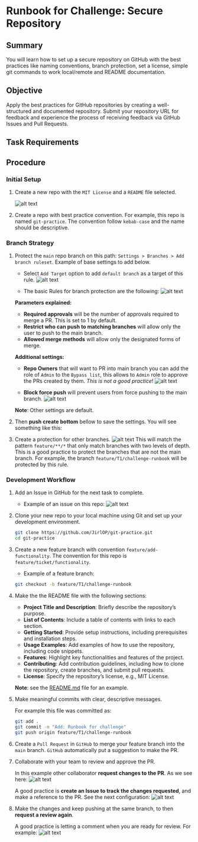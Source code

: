 
# Runbook for Challenge: Secure Repository

## Summary

You will learn how to set up a secure repository on GitHub with the best practices like naming conventions, branch protection, set a license, simple git commands to work local/remote and README documentation.

## Objective

Apply the best practices for GitHub repositories by creating a well-structured and documented repository. Submit your repository URL for feedback and experience the process of receiving feedback via GitHub Issues and Pull Requests.

## Task Requirements

## Procedure

### Initial Setup

1. Create a new repo with the `MIT License` and a `README` file selected.

    ![alt text](content/mit.png)

2. Create a repo with best practice convention. For example, this repo is named `git-practice`. The convention follow `kebab-case` and the name should be descriptive.

### Branch Strategy

1. Protect the `main` repo branch on this path: `Settings > Branches > Add branch ruleset`. Example of base settings to add below.

    - Select `Add Target` option to add `default branch` as a target of this rule.
    ![alt text](content/branch-target.png)

    - The basic Rules for branch protection are the following:
    ![alt text](content/pr-to-merge.png)

    **Parameters explained:**
    - **Required approvals** will be the number of approvals required to merge a PR. This is set to 1 by default.
    - **Restrict who can push to matching branches** will allow only the user to push to the main branch.
    - **Allowed merge methods** will allow only the designated forms of merge.

    **Additional settings:**
    - **Repo Owners** that will want to PR into main branch you can add the role of `Admin` to the `Bypass list`, this allows to `Admin` role to approve the PRs created by them. *This is not a good practice*!
    ![alt text](content/bypasslist.png)

    - **Block force push** will prevent users from force pushing to the main branch.
    ![alt text](content/block-force-push.png)

    **Note**: Other settings are default.

2. Then **push create bottom** bellow to save the settings. You will see something like this:

3. Create a protection for other branches.
    ![alt text](content/other-branch-target.png)
    This will match the pattern `feature/**/*` that only match branches with two levels of depth. This is a good practice to protect the branches that are not the main branch.
    For example, the branch `feature/T1/challenge-runbook` will be protected by this rule.

### Development Workflow

1. Add an Issue in GitHub for the next task to complete.

   - Example of an issue on this repo:
    ![alt text](content/issue-ex.png)

2. Clone your new repo to your local machine using Git and set up your development environment.

    ```bash
    git clone https://github.com/JirlOP/git-practice.git
    cd git-practice
    ```

3. Create a new feature branch with convention `feature/add-functionality`. The convention for this repo is `feature/ticket/functionality`.

   - Example of a feature branch:

    ```bash
    git checkout -b feature/T1/challenge-runbook
    ```

4. Make the the README file with the following sections:

   - **Project Title and Description**: Briefly describe the repository’s purpose.
   - **List of Contents**: Include a table of contents with links to each section.
   - **Getting Started**: Provide setup instructions, including prerequisites and installation steps.
   - **Usage Examples**: Add examples of how to use the repository, including code snippets.
   - **Features**: Highlight key functionalities and features of the project.
   - **Contributing**: Add contribution guidelines, including how to clone the repository, create branches, and submit pull requests.
   - **License**: Specify the repository’s license, e.g., MIT License.

   **Note**: see the [README.md](../README.md) file for an example.

5. Make meaningful commits with clear, descriptive messages.

    For example this file was committed as:

    ```bash
    git add .
    git commit -m "Add: Runbook for challenge"
    git push origin feature/T1/challenge-runbook
    ```

6. Create a `Pull Request` in `GitHub` to merge your feature branch into the `main` branch. `GitHub` automatically put a suggestion to make the PR.

7. Collaborate with your team to review and approve the PR. 

    In this example other collaborator **request changes to the PR**. As we see here:
    ![alt text](content/feedback-pr.png)

    A good practice is **create an Issue to track the changes requested**, and make a reference to the PR. See the next configuration:
    ![alt text](content/new-issue-from-feedback.png)

8. Make the changes and keep pushing at the same branch, to then **request a review again**.

    A good practice is letting a comment when you are ready for review. For example:
    ![alt text](content/response-feedback.png)
    